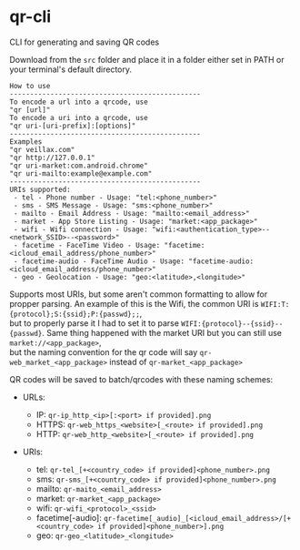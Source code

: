 # qr-cli
CLI for generating and saving QR codes

Download from the `src` folder and place it in a folder either set in PATH or your terminal's default directory.  

    How to use
	-----------------------------------------------
	To encode a url into a qrcode, use
	"qr [url]"
	To encode a uri into a qrcode, use
	"qr uri-[uri-prefix]:[options]"
	-----------------------------------------------
	Examples
	"qr veillax.com"
	"qr http://127.0.0.1"
	"qr uri-market:com.android.chrome"
	"qr uri-mailto:example@example.com"
	-----------------------------------------------
	URIs supported:
	 - tel - Phone number - Usage: "tel:<phone_number>"
	 - sms - SMS Message - Usage: "sms:<phone_number>"
	 - mailto - Email Address - Usage: "mailto:<email_address>"
	 - market - App Store Listing - Usage: "market:<app_package>"
	 - wifi - Wifi connection - Usage: "wifi:<authentication_type>--<network_SSID>--<password>"
	 - facetime - FaceTime Video - Usage: "facetime:<icloud_email_address/phone_number>"
	 - facetime-audio - FaceTime Audio - Usage: "facetime-audio:<icloud_email_address/phone_number>"
	 - geo - Geolocation - Usage: "geo:<latitude>,<longitude>" 
Supports most URIs, but some aren't common formatting to allow for propper parsing. An example of this is the Wifi, the common URI is `WIFI:T:{protocol};S:{ssid};P:{passwd};;`,  
but to properly parse it I had to set it to parse `WIFI:{protocol}--{ssid}--{passwd}`. Same thing happened with the market URI but you can still use `market://<app_package>`,  
but the naming convention for the qr code will say `qr-web_market_<app_package>` instead of `qr-market_<app_package>`  

QR codes will be saved to batch/qrcodes with these naming schemes:  
 - URLs:  
   - IP: `qr-ip_http_<ip>[:<port> if provided].png`  
   - HTTPS: `qr-web_https_<website>[_<route> if provided].png`  
   - HTTP: `qr-web_http_<website>[_<route> if provided].png`  


 - URIs:
   - tel: `qr-tel_[+<country_code> if provided]<phone_number>.png`
   - sms: `qr-sms_[+<country_code> if provided]<phone_number>.png`
   - mailto: `qr-maito_<email_address>`
   - market: `qr-market_<app_package>`
   - wifi: `qr-wifi_<protocol>_<ssid>`
   - facetime[-audio]: `qr-facetime[_audio]_[<icloud_email_address>/[+<country_code> if provided]<phone_number>].png`
   - geo: `qr-geo_<latitude>_<longitude>`
